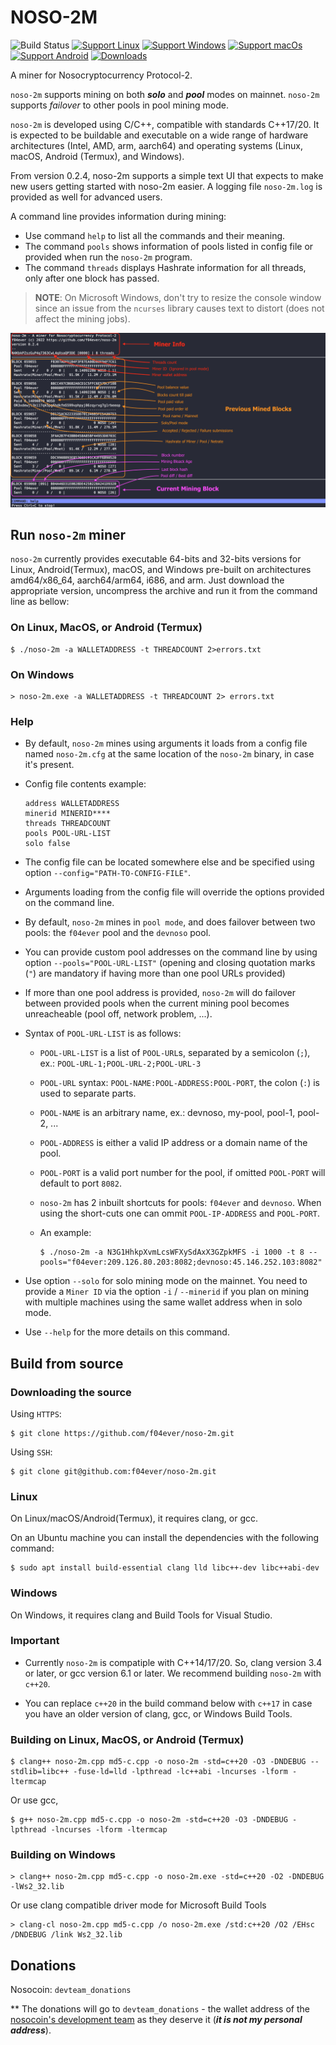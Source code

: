 # NOSO-2M
![Build Status](https://github.com/f04ever/noso-2m/actions/workflows/build-release.yml/badge.svg)
[![Support Linux](https://img.shields.io/badge/support-Linux-blue?logo=Linux)](https://github.com/f04ever/noso-2m/releases/latest)
[![Support Windows](https://img.shields.io/badge/support-Windows-blue?logo=Windows)](https://github.com/f04ever/noso-2m/releases/latest)
[![Support macOs](https://img.shields.io/badge/support-macOS-blue?logo=macOS)](https://github.com/f04ever/noso-2m/releases/latest)
[![Support Android](https://img.shields.io/badge/support-Android-blue?logo=Android)](https://github.com/f04ever/noso-2m/releases/latest)
[![Downloads](https://img.shields.io/github/downloads/f04ever/noso-2m/total)](https://github.com/f04ever/noso-2m/releases)

A miner for Nosocryptocurrency Protocol-2.

`noso-2m` supports mining on both ***solo*** and ***pool*** modes on mainnet. `noso-2m` supports *_failover_* to other pools in pool mining mode.

`noso-2m` is developed using C/C++, compatible with standards C++17/20. It is expected to be buildable and executable on a wide range of hardware architectures (Intel, AMD, arm, aarch64) and operating systems (Linux, macOS, Android (Termux), and Windows).

From version 0.2.4, noso-2m supports a simple text UI that expects to make new users getting started with noso-2m easier. A logging file `noso-2m.log` is provided as well for advanced users. 

A command line provides information during mining:
- Use command `help` to list all the commands and their meaning. 
- The command `pools` shows information of pools listed in config file or provided when run the `noso-2m` program. 
- The command `threads` displays Hashrate information for all threads, only after one block has passed.

> **NOTE**: On Microsoft Windows, don't try to resize the console window since an issue from the `ncurses` library causes text to distort (does not affect the mining jobs).

![Screenshot](images/textui.png)

## Run `noso-2m` miner

`noso-2m` currently provides executable 64-bits and 32-bits versions for Linux, Android(Termux), macOS, and Windows pre-built on architectures amd64/x86\_64, aarch64/arm64, i686, and arm. Just download the appropriate version, uncompress the archive and run it from the command line as bellow:

### On Linux, MacOS, or Android (Termux)

```console
$ ./noso-2m -a WALLETADDRESS -t THREADCOUNT 2>errors.txt
```

### On Windows

```console
> noso-2m.exe -a WALLETADDRESS -t THREADCOUNT 2> errors.txt
```

### Help

- By default, `noso-2m` mines using arguments it loads from a config file named `noso-2m.cfg` at the same location of the `noso-2m` binary, in case it's present.

- Config file contents example:
    ```
    address WALLETADDRESS
    minerid MINERID****
    threads THREADCOUNT
    pools POOL-URL-LIST
    solo false
    ```

- The config file can be located somewhere else and be specified using option `--config="PATH-TO-CONFIG-FILE"`.

- Arguments loading from the config file will override the options provided on the command line.

- By default, `noso-2m` mines in `pool mode`, and does failover between two pools: the `f04ever` pool and the `devnoso` pool.

- You can provide custom pool addresses on the command line by using option `--pools="POOL-URL-LIST"` (opening and closing quotation marks (`"`) are mandatory if having more than one pool URLs provided)

- If more than one pool address is provided, `noso-2m` will do failover between provided pools when the current mining pool becomes unreacheable (pool off, network problem, ...).

- Syntax of `POOL-URL-LIST` is as follows:

    - `POOL-URL-LIST` is a list of `POOL-URL`s, separated by a semicolon (`;`), ex.: `POOL-URL-1;POOL-URL-2;POOL-URL-3`

    - `POOL-URL` syntax: `POOL-NAME:POOL-ADDRESS:POOL-PORT`, the colon (`:`) is used to separate parts.

    - `POOL-NAME` is an arbitrary name, ex.: devnoso, my-pool, pool-1, pool-2, ...

    - `POOL-ADDRESS` is either a valid IP address or a domain name of the pool.

    - `POOL-PORT` is a valid port number for the pool, if omitted `POOL-PORT` will default to port `8082`.

    - `noso-2m` has 2 inbuilt shortcuts for pools: `f04ever` and `devnoso`. When using the short-cuts one can ommit `POOL-IP-ADDRESS` and `POOL-PORT`.

    - An example: 
        ```console
        $ ./noso-2m -a N3G1HhkpXvmLcsWFXySdAxX3GZpkMFS -i 1000 -t 8 --pools="f04ever:209.126.80.203:8082;devnoso:45.146.252.103:8082"
        ```

- Use option `--solo` for solo mining mode on the mainnet. You need to provide a `Miner ID` via the  option `-i` / `--minerid` if you plan on mining with multiple machines using the same wallet address when in solo mode.

- Use `--help` for the more details on this command.

## Build from source

### Downloading the source

Using `HTTPS`:
```console
$ git clone https://github.com/f04ever/noso-2m.git
```

Using `SSH`:
```console
$ git clone git@github.com:f04ever/noso-2m.git
```

### Linux

On Linux/macOS/Android(Termux), it requires clang, or gcc.

On an Ubuntu machine you can install the dependencies with the following command:

```console
$ sudo apt install build-essential clang lld libc++-dev libc++abi-dev
```

### Windows

On Windows, it requires clang and Build Tools for Visual Studio.

### Important

- Currently `noso-2m` is compatiple with C++14/17/20. So, clang version 3.4 or later, or gcc version 6.1 or later. We recommend building `noso-2m` with `c++20`.

- You can replace `c++20` in the build command below with `c++17` in case you have an older version of clang, gcc, or Windows Build Tools.

### Building on Linux, MacOS, or Android (Termux)

```console
$ clang++ noso-2m.cpp md5-c.cpp -o noso-2m -std=c++20 -O3 -DNDEBUG --stdlib=libc++ -fuse-ld=lld -lpthread -lc++abi -lncurses -lform -ltermcap
```

Or use gcc,

```console
$ g++ noso-2m.cpp md5-c.cpp -o noso-2m -std=c++20 -O3 -DNDEBUG -lpthread -lncurses -lform -ltermcap
```

### Building on Windows

```console
> clang++ noso-2m.cpp md5-c.cpp -o noso-2m.exe -std=c++20 -O2 -DNDEBUG -lWs2_32.lib
```

Or use clang compatible driver mode for Microsoft Build Tools

```console
> clang-cl noso-2m.cpp md5-c.cpp /o noso-2m.exe /std:c++20 /O2 /EHsc /DNDEBUG /link Ws2_32.lib
```

## Donations

Nosocoin: `devteam_donations`

** The donations will go to `devteam_donations` - the wallet address of the [nosocoin's development team](https://www.nosocoin.com/) as they deserve it (***it is not my personal address***).
